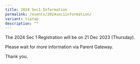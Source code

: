 ```yaml
---
title: 2024 Sec1 Information
permalink: /events/2024sec1information/
variant: tiptap
description: ""
---
```

<p>The 2024 Sec 1 Registration will be on 21 Dec 2023 (Thursday).</p><p>Please wait for more information via Parent Gateway. </p><p>Thank you.</p>